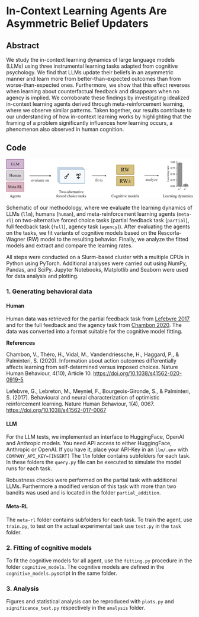 
# In-Context Learning Agents Are Asymmetric Belief Updaters

## Abstract

We study the in-context learning dynamics of large language models (LLMs) using three instrumental learning tasks adapted from cognitive psychology. We find that LLMs update their beliefs in an asymmetric manner and learn more from better-than-expected outcomes than from worse-than-expected ones. Furthermore, we show that this effect reverses when learning about counterfactual feedback and disappears when no agency is implied. We corroborate these findings by investigating idealized in-context learning agents derived through meta-reinforcement learning, where we observe similar patterns. Taken together, our results contribute to our understanding of how in-context learning works by highlighting that the framing of a problem significantly influences how learning occurs, a phenomenon also observed in human cognition.

## Code

![Overview of the analysis](analysis/overview.png)

Schematic of our methodology, where we evaluate the learning dynamics of LLMs (`llm`), humans (`human`), and meta-reinforcement learning agents (`meta-rl`) on two-alternative forced choice tasks (partial feedback task (`partial`), full feedback task (`full`), agency task (`agency`)). After evaluating the agents on the tasks, we fit variants of cognitive models based on the Rescorla-Wagner (RW) model to the resulting behavior. Finally, we analyze the fitted models and extract and compare the learning rates.

All steps were conducted on a Slurm-based cluster with a multiple CPUs in Python using PyTorch. 
Additional analyses were carried out using NumPy, Pandas, and SciPy. Jupyter Notebooks, Matplotlib and Seaborn were used for data analysis and plotting.

### 1. Generating behavioral data

#### Human

Human data was retrieved for the partial feedback task from [Lefebvre 2017](https://figshare.com/articles/dataset/Behavioral_data_and_data_extraction_code/4265408/1) and for the full feedback and the agency task from [Chambon 2020](https://github.com/spalminteri/agency.git). The data was converted into a format suitable for the cognitive model fitting.

**References**

Chambon, V., Théro, H., Vidal, M., Vandendriessche, H., Haggard, P., & Palminteri, S. (2020). Information about action outcomes differentially affects learning from self-determined versus imposed choices. Nature Human Behaviour, 4(10), Article 10. https://doi.org/10.1038/s41562-020-0919-5

Lefebvre, G., Lebreton, M., Meyniel, F., Bourgeois-Gironde, S., & Palminteri, S. (2017). Behavioural and neural characterization of optimistic reinforcement learning. Nature Human Behaviour, 1(4), 0067. https://doi.org/10.1038/s41562-017-0067


#### LLM

For the LLM tests, we implemented an interface to HuggingFace, OpenAI and Anthropic models. You need API access to either HuggingFace, Anthropic or OpenAI. If you have it, place your API-Key in an `llm/.env` with `COMPANY_API_KEY=[INSERT]`
The `llm` folder contains subfolders for each task. In these folders the `query.py` file can be executed to simulate the model runs for each task. 

Robustness checks were performed on the partial task with additional LLMs. Furthermore a modified version of this task with more than two bandits was used and is located in the folder `partial_addition`.

#### Meta-RL

The `meta-rl` folder contains subfolders for each task. To train the agent, use `train.py`, to test on the actual experimental task use `test.py` in the `task` folder.

### 2. Fitting of cognitive models 

To fit the cognitive models for all agent, use the `fitting.py` procedure in the folder `cognitive_models`. The cognitive models are defined in the `cognitive_models.py`script in the same folder. 

### 3. Analysis

Figures and statistical analysis can be reproduced with `plots.py` and `significance_test.py` respectively in the `analysis` folder.